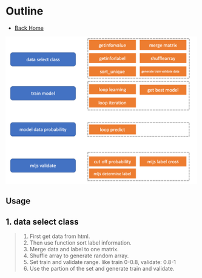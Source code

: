 # Outline
* [Back Home](../README.md)

![](../image/outline1.png)
## Usage
## 1. data select class
> 1. First get data from html. 
> 2. Then use function sort label information.
> 3. Merge data and label to one matrix. 
> 4. Shuffle array to generate random array.
> 5. Set train and validate range. like train 0-0.8, validate: 0.8-1
> 6. Use the partion of the set and generate train and validate.



